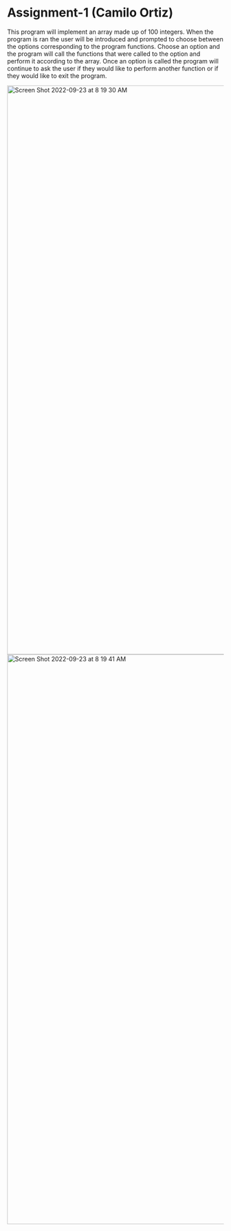 # Assignment-1 (Camilo Ortiz)
 This program will implement an array made up of 100 integers. 
 When the program is ran the user will be introduced and prompted to choose between the options corresponding to the program functions.
 Choose an option and the program will call the functions that were called to the option and perform it according to the array. 
 Once an option is called the program will continue to ask the user if they would like to perform another function or if they would like to exit the program.

<img width="1320" alt="Screen Shot 2022-09-23 at 8 19 30 AM" src="https://user-images.githubusercontent.com/78284890/191973032-da8f95b2-f318-46f2-bcb9-2925462aba23.png">


<img width="1322" alt="Screen Shot 2022-09-23 at 8 19 41 AM" src="https://user-images.githubusercontent.com/78284890/191973047-c8aff07c-a162-48b0-8bfd-3d8a798f0ea2.png">

